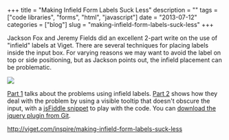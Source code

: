 +++
title = "Making Infield Form Labels Suck Less"
description = ""
tags = ["code libraries", "forms", "html", "javascript"]
date = "2013-07-12"
categories = ["blog"]
slug = "making-infield-form-labels-suck-less"
+++



<p>Jackson Fox and Jeremy Fields did an excellent 2-part write on the use of "infield" labels at Viget. There are several techniques for placing labels inside the input box. For varying reasons we may want to avoid the label on top or side positioning, but as Jackson points out, the infield placement can be problematic. </p>
<p><img src="http://media.konigi.com/notebook/infield-plugin.png" /></p>
<p><a href="http://viget.com/inspire/making-infield-form-labels-suck-less">Part 1</a> talks about the problems using infield labels. <a href="http://viget.com/inspire/making-infield-form-labels-suck-less-2">Part 2</a> shows how they deal with the problem by using a visible tooltip that doesn't obscure the input, with a <a href="http://jsfiddle.net/ten1seven/hYM8G/3/light/">jsFiddle snippet</a> to play with the code. You can <a href="https://github.com/ten1seven/infieldLabel">download the jquery plugin from Git</a>.</p>
    
  <a href="http://viget.com/inspire/making-infield-form-labels-suck-less">http://viget.com/inspire/making-infield-form-labels-suck-less</a>
